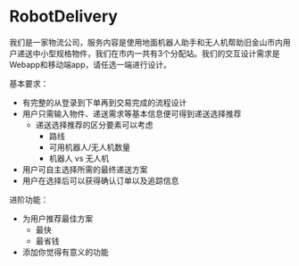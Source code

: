 # RobotDelivery

我们是一家物流公司，服务内容是使用地面机器人助手和无人机帮助旧金山市内用户递送中小型规格物件，我们在市内一共有3个分配站。我们的交互设计需求是Webapp和移动端app，请任选一端进行设计。

基本要求：

- 有完整的从登录到下单再到交易完成的流程设计
- 用户只需输入物件、递送需求等基本信息便可得到递送选择推荐
   - 递送选择推荐的区分要素可以考虑
     - 路线
     - 可用机器人/无人机数量
     - 机器人 vs 无人机
- 用户可自主选择所需的最终递送方案
- 用户在选择后可以获得确认订单以及追踪信息

进阶功能：
- 为用户推荐最佳方案
   - 最快
   - 最省钱
- 添加你觉得有意义的功能

